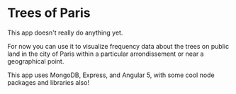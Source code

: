 # Trees of Paris

This app doesn't really do anything yet.

For now you can use it to visualize frequency data about the trees on public land in the city of Paris within a particular arrondissement or near a geographical point.

This app uses MongoDB, Express, and Angular 5, with some cool node packages and libraries also!
